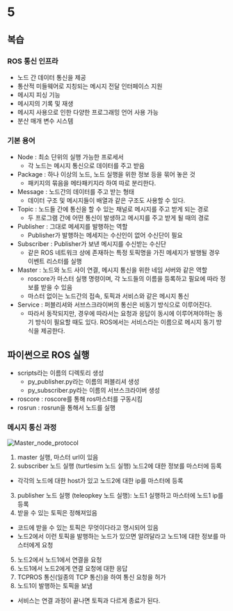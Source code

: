 # 5
## 복습
### ROS 통신 인프라
- 노드 간 데이터 통신을 제공
- 통산적 미들웨어로 지칭되는 메시지 전달 인터페이스 지원
- 메시지 피싱 기능
- 메시지의 기록 및 재생
- 메시지 사용으로 인한 다양한 프로그래밍 언어 사용 가능
- 분산 매개 변수 시스템

### 기본 용어
- Node : 최소 단위의 실행 가능한 프로세서
  - 각 노드는 메시지 통신으로 데이터를 주고 받음
- Package : 하나 이상의 노드, 노드 실행을 위한 정보 등을 묶어 놓은 것
  - 패키지의 묶음을 메타패키지라 하여 따로 분리한다.
- Message : 노드간의 데이터를 주고 받는 형태
  - 데이터 구조 및 메시지들이 배열과 같은 구조도 사용할 수 있다.
- Topic : 노드들 간에 통신을 할 수 있는 채널로 메시지를 주고 받게 되는 경로 
  - 두 프로그램 간에 어떤 통신이 발생하고 메시지를 주고 받게 될 때의 경로
- Publisher : 그대로 메세지를 발행하는 역할
  - Publisher가 발행하는 메세지는 수신인이 없어 수신단이 필요
- Subscriber : Publisher가 보낸 메시지를 수신받는 수신단
  - 같은 ROS 네트워크 상에 존재하는 특정 토픽명을 가진 메세지가 발행될 경우 이벤트 리스터를 실행
- Master : 노드와 노드 사이 연결, 메시지 통신을 위한 네임 서버와 같은 역할
  - roscore가 마스터 실행 명령이며, 각 노드들의 이름을 등록하고 필요에 따라 정보를 받을 수 있음
  - 마스터 없이는 노드간의 접속, 토픽과 서비스와 같은 메시지 통신
- Service : 퍼블리셔와 서브스크라이버의 통신은 비동기 방식으로 이루어진다. 
  - 따라서 동작되지만, 경우에 따라서는 요청과 응답이 동시에 이루어져야하는 동기 방식이 필요할 때도 있다. ROS에서는 서비스라는 이름으로 메시지 동기 방식을 제공한다.

## 파이썬으로 ROS 실행
- scripts라는 이름의 디렉토리 생성
  - py_publisher.py라는 이름의 퍼블리셔 생성
  - py_subscriber.py라는 이름의 서브스크라이버 생성
- roscore : roscore를 통해 ros마스터를 구동시킴
- rosrun : rosrun을 통해서 노드를 실행

### 메시지 통신 과정
![Master_node_protocol](https://user-images.githubusercontent.com/129160008/236120782-7c405360-89eb-4bdd-80d6-a02117c6bfe5.png)
1. master 실행, 마스터 url이 있음
2. subscriber 노드 실행 (turtlesim 노드 실행) 노드2에 대한 정보를 마스터에 등록 
  - 각각의 노드에 대한 host가 있고 노드2에 대한 ip를 마스터에 등록
3. publisher 노드 실행 (teleopkey 노드 실행): 노드1 실행하고 마스터에 노드1 ip를 등록
4. 받을 수 있는 토픽은 정해져있음  
 - 코드에 받을 수 있는 토픽은 무엇이다라고 명시되어 있음 
 - 노드2에서 이런 토픽을 발행하는 노드가 있으면 알려달라고 노드1에 대한 정보를 마스터에게 요청
5. 노드2에서 노드1에서 연결을 요청
6. 노드1에서 노드2에게 연결 요청에 대한 응답
7. TCPROS 통신(일종의 TCP 통신)을 하여 통신 요청을 허가
8. 노드1이 발행하는 토픽을 보냄
- 서비스는 연결 과정이 끝나면 토픽과 다르게 종료가 된다.
